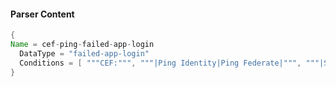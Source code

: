 #### Parser Content
```Java
{
Name = cef-ping-failed-app-login
  DataType = "failed-app-login"
  Conditions = [ """CEF:""", """|Ping Identity|Ping Federate|""", """|SSO|""", """cs6=failure""" ]
}
```